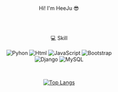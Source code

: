 <div align=center> 
Hi! I'm HeeJu 😎

<br></br>

💻 Skill \
<br>
![Pyhon](https://img.shields.io/badge/Python-3776AB?style=for-the-badge&logo=python&logoColor=white)
![Html](https://img.shields.io/badge/HTML-239120?style=for-the-badge&logo=html5&logoColor=white)
![JavaScript](https://img.shields.io/badge/JavaScript-F7DF1E?style=for-the-badge&logo=JavaScript&logoColor=white)
![Bootstrap](https://img.shields.io/badge/Bootstrap-563D7C?style=for-the-badge&logo=bootstrap&logoColor=white)\
![Django](https://img.shields.io/badge/Django-092E20?style=for-the-badge&logo=django&logoColor=white)
![MySQL](https://img.shields.io/badge/MySQL-00000F?style=for-the-badge&logo=mysql&logoColor=white)

<br>

[![Top Langs](https://github-readme-stats.vercel.app/api/top-langs/?username=HeeJu-XiJu&layout=compact)](https://github.com/HeeJu-XiJu/github-readme-stats)

</div>
